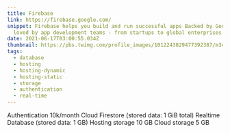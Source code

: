 ```yaml
---
title: Firebase
link: https://firebase.google.com/
snippet: Firebase helps you build and run successful apps Backed by Google and
  loved by app development teams - from startups to global enterprises
date: 2021-06-17T03:00:55.034Z
thumbnail: https://pbs.twimg.com/profile_images/1012243829477392387/m3cEA33V_400x400.jpg
tags:
  - database
  - hosting
  - hosting-dynamic
  - hosting-static
  - storage
  - authentication
  - real-time
---
```

Authentication 10k/month
Cloud Firestore (stored data: 1 GiB total)
Realtime Database (stored data: 1 GB)
Hosting storage 10 GB
Cloud storage 5 GB
